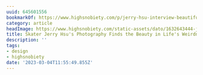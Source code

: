 ```yaml
---
uuid: 645601556
bookmarkOf: https://www.highsnobiety.com/p/jerry-hsu-interview-beautiful-flower-is-the-world/
category: article
headImage: https://www.highsnobiety.com/static-assets/dato/1632643444-jerry-hsu-interview-beautiful-flower-is-the-world-feat.jpg
title: Skater Jerry Hsu's Photography Finds the Beauty in Life's Weirdness
description: ''
tags:
- design
- highsnobiety
date: '2023-03-04T11:55:49.855Z'
---
```



